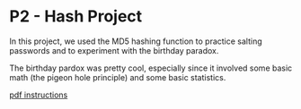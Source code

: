 # P2 - Hash Project

In this project, we used the MD5 hashing function to practice salting passwords and to experiment with the birthday paradox. 

The birthday pardox was pretty cool, especially since it involved some basic math (the pigeon hole principle) and some basic statistics.

[pdf instructions](./p2_instructions.pdf)


